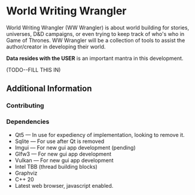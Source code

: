 # World Writing Wrangler

World Writing Wrangler (WW Wrangler) is about world building for stories, universes, D&D campaigns, or even trying to keep track of who's who in Game of Thrones.   WW Wrangler will be a collection of tools to assist the author/creator in developing their world.

**Data resides with the USER** is an important mantra in this development.


(TODO--FILL THIS IN)


## Additional Information

### Contributing

### Dependencies

* Qt5 &mdash; In use for expediency of implementation, looking to remove it.
* Sqlite &mdash; For use after Qt is removed
* Imgui &mdash; For new gui app development (pending)
* Glfw3 &mdash; For new gui app development
* Vulkan &mdash; For new gui app development
* Intel TBB (thread building blocks)
* Graphviz
* C++ 20
* Latest web browser, javascript enabled.





